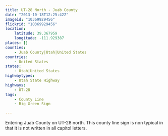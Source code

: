```yaml
---
title: UT-28 North - Juab County
date: "2013-10-18T12:25:42Z"
imageid: "10369929456"
flickrid: "10369929456"
location:
    latitude: 39.367959
    longitude: -111.929387
places: []
counties:
    - Juab County|Utah|United States
countries:
    - United States
states:
    - Utah|United States
highwaytypes:
    - Utah State Highway
highways:
    - UT-28
tags:
    - County Line
    - Big Green Sign

---
```

Entering Juab County on UT-28 north.  This county line sign is non typical in that it is not written in all capitol letters.